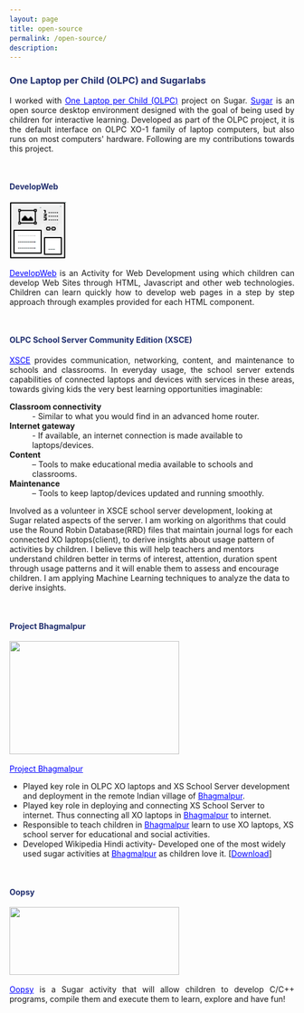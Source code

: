 ```yaml
---
layout: page
title: open-source
permalink: /open-source/
description:
---
```

<h3 style="color:#202E6E">One Laptop per Child (OLPC) and Sugarlabs</h3>
<p align="justify">
    I worked with <a  style="color:blue" href="http://one.laptop.org/">One Laptop per Child (OLPC)</a> project on Sugar. <a  style="color:blue" href="https://www.sugarlabs.org/">Sugar</a> is an open source desktop environment designed with the goal of being used by children for interactive learning. Developed as part of the OLPC project, it is the default interface on OLPC XO-1 family of laptop computers, but also runs on most computers' hardware. Following are my contributions towards this project.
</p>
<br/>
<h4 style="color:#202E6E">DevelopWeb</h4>
<img class="thumbnail" src="/assets/img/developWeb.png" width="100px" height="100px" border="0px"/>
<p align="justify">
<a  style="color:blue" href="https://sites.google.com/site/developwebactivity" target="_blank">DevelopWeb</a> is an Activity for Web Development using which children can develop Web Sites through HTML, Javascript and other web technologies. Children can learn quickly how to develop web pages in a step by step approach through examples provided for each HTML component.
</p><br/>
<h4 style="color:#202E6E">OLPC School Server Community Edition (XSCE)</h4>
<p align="justify">
<a  style="color:blue" href="http://wiki.laptop.org/go/XS_Community_Edition">XSCE</a> provides communication, networking, content, and maintenance to schools and classrooms. In everyday usage, the school server extends capabilities of connected laptops and devices with services in these areas, towards giving kids the very best learning opportunities imaginable:
<dl>
<dt><b>Classroom connectivity</b></dt> 
<dd>- Similar to what you would find in an advanced home router.</dd>
<dt><b>Internet gateway</b></dt> 
<dd>- If available, an internet connection is made available to laptops/devices.</dd>
<dt><b>Content</b></dt>
<dd> – Tools to make educational media available to schools and classrooms.</dd>
<dt><b>Maintenance</b></dt>
<dd> – Tools to keep laptop/devices updated and running smoothly.</dd>
</dl>
Involved as a volunteer in XSCE school server development, looking at Sugar related aspects of the server. I am working on algorithms that could use the Round Robin Database(RRD) files that maintain journal logs for each connected XO laptops(client), to derive insights about usage pattern of activities by children. I believe this will help teachers and mentors understand children better in terms of interest, attention, duration spent through usage patterns and it will enable them to assess and encourage children. I am applying Machine Learning techniques to analyze the data to derive insights.
</p><br/>

<h4 style="color:#202E6E">Project Bhagmalpur</h4>
<img class="thumbnail" src="{{ site.baseurl }}/assets/img/blog/bg2.png" width="300px" height="200px" border="0px"/>
<p align="justify">
<a  style="color:blue" href="http://bhagmalpur.wordpress.com/2013/07/21/hello-world-from-bhagmalpur-part-1/">Project Bhagmalpur</a>
<ul>
<li>Played key role in OLPC XO laptops and XS School Server development and deployment in the remote Indian village of <a  style="color:blue" href="https://en.wikipedia.org/wiki/Bhagmalpur,_India">Bhagmalpur</a>.</li>
<li>Played key role in deploying and connecting XS School Server to internet. Thus connecting all XO laptops in <a  style="color:blue" href="https://en.wikipedia.org/wiki/Bhagmalpur,_India">Bhagmalpur</a> to internet.</li>
<li>Responsible to teach children in <a  style="color:blue" href="https://en.wikipedia.org/wiki/Bhagmalpur,_India">Bhagmalpur</a> learn to use XO laptops, XS school server for educational and social activities.</li>
<li> Developed Wikipedia Hindi activity- Developed one of the most widely used sugar activities at <a  style="color:blue" href="https://en.wikipedia.org/wiki/Bhagmalpur,_India">Bhagmalpur</a> as children love it. [<a  style="color:blue" href="http://activities.sugarlabs.org/en-US/sugar/addon/4632">Download</a>]</li>
</ul>
</p>
<br/>

<h4 style="color:#202E6E">Oopsy</h4>
<img class="thumbnail" src="{{ site.baseurl }}/assets/img/blog/oopsy.png" width="300px" height="120px" border="0px"/>
<p align="justify">
<a  style="color:blue" href="https://sites.google.com/site/oopsysugaractivity/">Oopsy</a> is a Sugar activity that will allow children to develop C/C++ programs, compile them and execute them to learn, explore and have fun!
</p>
